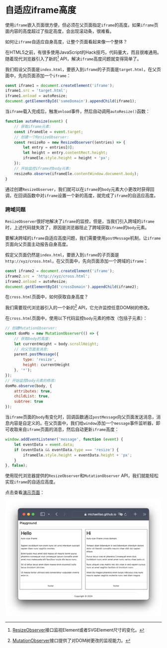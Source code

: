 # 自适应iframe高度

使用`iframe`嵌入页面很方便，但必须在父页面指定`iframe`的高度。如果`iframe`页面内容的高度超过了指定高度，会出现滚动条，很难看。

如何让`iframe`自适应自身高度，让整个页面看起来像一个整体？

在HTML5之前，有很多使用JavaScript的Hack技巧，代码量大，而且很难通用。随着现代浏览器引入了新的[^ResizeObserver] API，解决`iframe`高度问题就变得简单了。

[^ResizeObserver]: [ResizeObserver](https://developer.mozilla.org/en-US/docs/Web/API/ResizeObserver)接口监视Element或者SVGElement尺寸的变化。

我们假设父页面是`index.html`，要嵌入到`iframe`的子页面是`target.html`，在父页面中，先向页面添加一个`iframe`：

```javascript
const iframe1 = document.createElement('iframe');
iframe1.src = 'target.html';
iframe1.onload = autoResize;
document.getElementById('sameDomain').appendChild(iframe1);
```

当`iframe`载入完成后，触发`onload`事件，然后自动调用`autoResize()`函数：

```javascript
function autoResize(event) {
    // 获取iframe元素:
    const iframeEle = event.target;
    // 创建一个ResizeObserver:
    const resizeRo = new ResizeObserver((entries) => {
        let entry = entries[0];
        let height = entry.contentRect.height;
        iframeEle.style.height = height + 'px';
    });
    // 开始监控iframe的body元素:
    resizeRo.observe(iframeEle.contentWindow.document.body);
}
```

通过创建`ResizeObserver`，我们就可以在`iframe`的`body`元素大小更改时获得回调，在回调函数中对`iframe`设置一个新的高度，就完成了`iframe`的自适应高度。

### 跨域问题

`ResizeObserver`很好地解决了`iframe`的监控，但是，当我们引入跨域的`iframe`时，上述代码就失效了，原因是浏览器阻止了跨域获取`iframe`的`body`元素。

要解决跨域的`iframe`自适应高度问题，我们需要使用`postMessage`机制，让`iframe`页面向父页面主动报告自身高度。

假定父页面仍然是`index.html`，要嵌入到`iframe`的子页面是`http://xyz/cross.html`，在父页面中，先向页面添加一个跨域的`iframe`：

```javascript
const iframe2 = document.createElement('iframe');
iframe2.src = 'http://xyz/cross.html';
iframe2.onload = autoResize;
document.getElementById('crossDomain').appendChild(iframe2);
```

在`cross.html`页面中，如何获取自身高度？

我们需要现代浏览器引入的一个新的[^MutationObserver] API，它允许监控任意DOM树的修改。

[^MutationObserver]: [MutationObserver](https://developer.mozilla.org/en-US/docs/Web/API/MutationObserver)接口提供了对DOM树更改的监视能力。

在`cross.html`页面中，使用以下代码监控`body`元素的修改（包括子元素）：

```javascript
// 创建MutationObserver:
const domMo = new MutationObserver(() => {
    // 获取body的高度:
    let currentHeight = body.scrollHeight;
    // 向父页面发消息:
    parent.postMessage({
        type: 'resize',
        height: currentHeight
    }, '*');
});
// 开始监控body元素的修改:
domMo.observe(body, {
    attributes: true,
    childList: true,
    subtree: true
});
```

当`iframe`页面的`body`有变化时，回调函数通过`postMessage`向父页面发送消息，消息内容是自定义的。在父页面中，我们给`window`添加一个`message`事件监听器，即可收取来自`iframe`页面的消息，然后自动更新`iframe`高度：

```javascript
window.addEventListener('message', function (event) {
    let eventData = event.data;
    if (eventData && eventData.type === 'resize') {
        iframeEle.style.height = eventData.height + 'px';
    }
}, false);
```

使用现代浏览器提供的`ResizeObserver`和`MutationObserver` API，我们就能轻松实现`iframe`的自适应高度。

点击查看[演示页面](https://michaelliao.github.io/auto-resize-iframe/)：

![Screenshot](screenshot.png)

